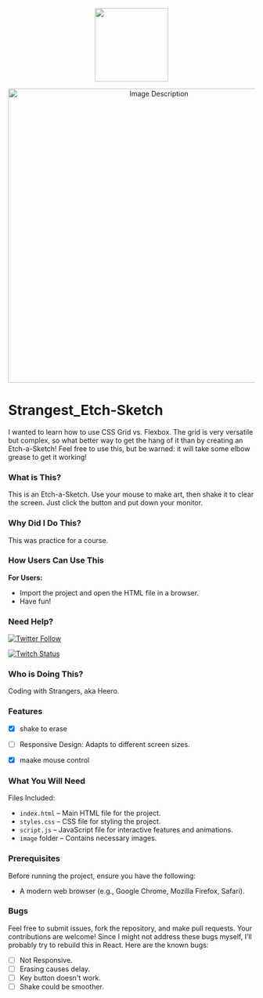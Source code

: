 <div id="header" align="center">
  <img src="https://media.giphy.com/media/v1.Y2lkPTc5MGI3NjExNjAyMXphYmdkeWhsZjdzNWIyMjg0MGt5N3Rxd3dvZnFjZ2NuZXExMSZlcD12MV9pbnRlcm5hbF9naWZfYnlfaWQmY3Q9cw/jvOHlU7qhcnsEGuTQZ/giphy.gif" width="150"/>
</div>

<p align="center">
  <img src="https://imgur.com/a8aTvMk.jpg" alt="Image Description" width="600"/>
</p>

# Strangest_Etch-Sketch

I wanted to learn how to use CSS Grid vs. Flexbox. The grid is very versatile but complex, so what better way to get the hang of it than by creating an Etch-a-Sketch! Feel free to use this, but be warned: it will take some elbow grease to get it working!

### What is This?

This is an Etch-a-Sketch. Use your mouse to make art, then shake it to clear the screen. Just click the button and put down your monitor.

### Why Did I Do This?

This was practice for a course.

### How Users Can Use This

**For Users:**
- Import the project and open the HTML file in a browser.
- Have fun!

### Need Help?

[![Twitter Follow](https://img.shields.io/badge/Twitter-Follow%20%40strangestcoder-1DA1F2?style=for-the-badge&logo=twitter)](https://x.com/strangestcoder)

[![Twitch Status](https://img.shields.io/badge/Twitch-Live%20Codingwithstrangers-9146FF?style=for-the-badge&logo=twitch)](https://www.twitch.tv/codingwithstrangers)

### Who is Doing This?

Coding with Strangers, aka Heero.

### Features

- [x] shake to erase
- [ ] Responsive Design: Adapts to different screen sizes.
- [x] maake mouse control


### What You Will Need

Files Included:
- `index.html` – Main HTML file for the project.
- `styles.css` – CSS file for styling the project.
- `script.js` – JavaScript file for interactive features and animations.
- `image` folder – Contains necessary images.

### Prerequisites

Before running the project, ensure you have the following:
- A modern web browser (e.g., Google Chrome, Mozilla Firefox, Safari).

### Bugs

Feel free to submit issues, fork the repository, and make pull requests. Your contributions are welcome! Since I might not address these bugs myself, I’ll probably try to rebuild this in React. Here are the known bugs:

- [ ] Not Responsive.
- [ ] Erasing causes delay.
- [ ] Key button doesn't work.
- [ ] Shake could be smoother.
